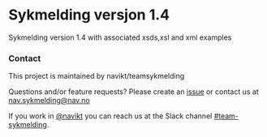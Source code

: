 # Sykmelding versjon 1.4

Sykmelding version 1.4 with associated xsds,xsl and xml examples

### Contact

This project is maintained by navikt/teamsykmelding

Questions and/or feature requests? Please create an [issue](https://github.com/navikt/Sykmelding_v1.4/issues) 
or contact us at <nav.sykmelding@nav.no>

If you work in [@navikt](https://github.com/navikt) you can reach us at the Slack
channel [#team-sykmelding](https://nav-it.slack.com/archives/CMA3XV997).
